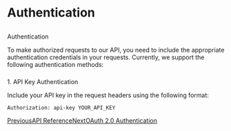# Authentication

## 

[](#authentication)

Authentication

To make authorized requests to our API, you need to include the appropriate authentication credentials in your requests. Currently, we support the following authentication methods:

### 

[](#id-1.-api-key-authentication)

1\. API Key Authentication

Include your API key in the request headers using the following format:

```
Authorization: api-key YOUR_API_KEY
```

[PreviousAPI Reference](/reference/api-reference)[NextOAuth 2.0 Authentication](/reference/api-reference/oauth-2.0-authentication)